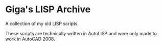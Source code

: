 # Giga's LISP Archive
A collection of my old LISP scripts.

These scripts are technically written in AutoLISP and were only made to work in AutoCAD 2008.
